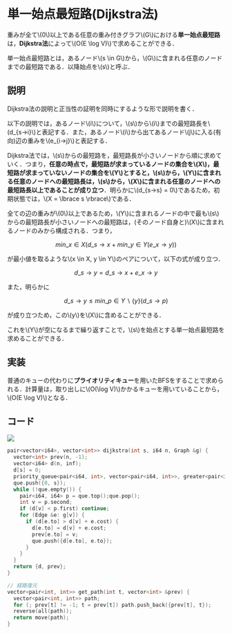 # 単一始点最短路(Dijkstra法)
重みが全て\\(0\\)以上である任意の重み付きグラフ\\(G\\)における**単一始点最短路**は，**Dijkstra法**によって\\(O(E \log V)\\)で求めることができる．

単一始点最短路とは，あるノード\\(s \in G\\)から，\\(G\\)に含まれる任意のノードまでの最短路である．以降始点を\\(s\\)と呼ぶ．

## 説明
Dijkstra法の説明と正当性の証明を同時にするような形で説明を書く．

以下の説明では，あるノード\\(i\\)について，\\(s\\)から\\(i\\)までの最短路長を\\(d\_{s→i}\\)と表記する．また，あるノード\\(i\\)から出てあるノード\\(j\\)に入る(有向)辺の重みを\\(e\_{i→j}\\)と表記する．

Dijkstra法では，\\(s\\)からの最短路を，最短路長が小さいノードから順に求めていく．つまり，**任意の時点で，最短路が求まっているノードの集合を\\(X\\)，最短路が求まっていないノードの集合を\\(Y\\)とすると，\\(s\\)から，\\(Y\\)に含まれる任意のノードへの最短路長は，\\(s\\)から，\\(X\\)に含まれる任意のノードへの最短路長以上であることが成り立つ**．明らかに\\(d\_{s→s} = 0\\)であるため，初期状態では，\\(X = \lbrace s \rbrace\\)である．

全ての辺の重みが\\(0\\)以上であるため，\\(Y\\)に含まれるノードの中で最も\\(s\\)からの最短路長が小さいノードへの最短路は，(そのノード自身と)\\(X\\)に含まれるノードのみから構成される．つまり，

$$min\_{x \in X}(d\_{s→x} + min\_{y \in Y}(e\_{x→y}))$$

が最小値を取るような\\(x \in X, y \in Y\\)のペアについて，以下の式が成り立つ．

$$d\_{s→y} = d\_{s→x} + e\_{x→y}$$

また，明らかに

$$d\_{s→y} \leq min\_{p \in Y \backslash \lbrace y \rbrace}(d\_{s→p})$$

が成り立つため，この\\(y\\)を\\(X\\)に含めることができる．

これを\\(Y\\)が空になるまで繰り返すことで，\\(s\\)を始点とする単一始点最短路を求めることができる．

## 実装
普通のキューの代わりに**プライオリティキュー**を用いたBFSをすることで求められる．計算量は，取り出しに\\(O(\log V)\\)かかるキューを用いていることから，\\(O(E \log V)\\)となる．

## コード

[![](https://img.shields.io/badge/verify-passing-brightgreen)](https://judge.yosupo.jp/submission/77112)

```cpp
pair<vector<i64>, vector<int>> dijkstra(int s, i64 n, Graph &g) {
  vector<int> prev(n, -1);
  vector<i64> d(n, inf);
  d[s] = 0;
  priority_queue<pair<i64, int>, vector<pair<i64, int>>, greater<pair<i64, int>>> que;
  que.push({0, s});
  while (!que.empty()) {
    pair<i64, i64> p = que.top();que.pop();
    int v = p.second;
    if (d[v] < p.first) continue;
    for (Edge &e: g[v]) {
      if (d[e.to] > d[v] + e.cost) {
        d[e.to] = d[v] + e.cost;
        prev[e.to] = v;
        que.push({d[e.to], e.to});
      }
    }
  }
  return {d, prev};
}

// 経路復元
vector<pair<int, int>> get_path(int t, vector<int> &prev) {
  vector<pair<int, int>> path;
  for (; prev[t] != -1; t = prev[t]) path.push_back({prev[t], t});
  reverse(all(path));
  return move(path);
}
```